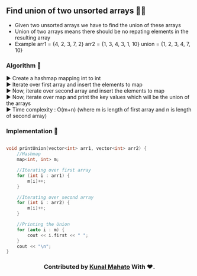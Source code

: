 ## Find union of two unsorted arrays 🙇‍♀️

* Given two unsorted arrays we have to find the union of these arrays
* Union of two arrays means there should be no repating elements in the resulting array
* Example arr1 = {4, 2, 3, 7, 2} arr2 = {1, 3, 4, 3, 1, 10} union = {1, 2, 3, 4, 7, 10}

### Algorithm 🔰 
▶️ Create a hashmap mapping int to int <br>
▶️ Iterate over first array and insert the elements to map <br>
▶️ Now, iterate over second array and insert the elements to map <br>
▶️ Now, iterate over map and print the key values which will be the union of the arrays <br>
▶️ Time complexity : O(m+n) (where m is length of first array and n is length of second array)

### Implementation 🔰 
```c++

void printUnion(vector<int> arr1, vector<int> arr2) {
    //Hashmap
    map<int, int> m;

    //Iterating over first array
    for (int i : arr1) {
        m[i]++;
    }

    //Iterating over second array
    for (int i : arr2) {
        m[i]++;
    }

    //Printing the Union
    for (auto i : m) {
        cout << i.first << " ";
    }
    cout << "\n";
}

```


<h3 align="center"> Contributed by <a href="https://github.com/KunalMahato11">Kunal Mahato</a> With ❤️.</h3>

